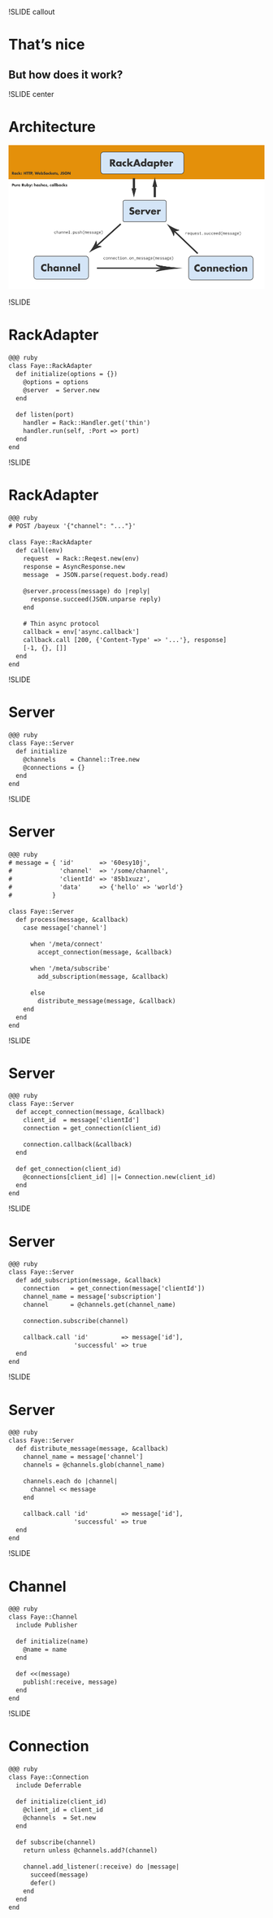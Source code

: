 !SLIDE callout
# That’s nice
## But how does it work?


!SLIDE center
# Architecture

![Faye architecture](faye-arch.png)


!SLIDE
# RackAdapter

    @@@ ruby
    class Faye::RackAdapter
      def initialize(options = {})
        @options = options
        @server  = Server.new
      end
      
      def listen(port)
        handler = Rack::Handler.get('thin')
        handler.run(self, :Port => port)
      end
    end


!SLIDE
# RackAdapter

    @@@ ruby
    # POST /bayeux '{"channel": "..."}'
    
    class Faye::RackAdapter
      def call(env)
        request  = Rack::Reqest.new(env)
        response = AsyncResponse.new
        message  = JSON.parse(request.body.read)
        
        @server.process(message) do |reply|
          response.succeed(JSON.unparse reply)
        end
        
        # Thin async protocol
        callback = env['async.callback']
        callback.call [200, {'Content-Type' => '...'}, response]
        [-1, {}, []]
      end
    end


!SLIDE
# Server

    @@@ ruby
    class Faye::Server
      def initialize
        @channels    = Channel::Tree.new
        @connections = {}
      end
    end


!SLIDE
# Server

    @@@ ruby
    # message = { 'id'       => '60esy10j',
    #             'channel'  => '/some/channel',
    #             'clientId' => '85b1xuzz',
    #             'data'     => {'hello' => 'world'}
    #           }
    
    class Faye::Server
      def process(message, &callback)
        case message['channel']
          
          when '/meta/connect'
            accept_connection(message, &callback)
          
          when '/meta/subscribe'
            add_subscription(message, &callback)
          
          else
            distribute_message(message, &callback)
        end
      end
    end


!SLIDE
# Server

    @@@ ruby
    class Faye::Server
      def accept_connection(message, &callback)
        client_id  = message['clientId']
        connection = get_connection(client_id)
        
        connection.callback(&callback)
      end
      
      def get_connection(client_id)
        @connections[client_id] ||= Connection.new(client_id)
      end
    end


!SLIDE
# Server

    @@@ ruby
    class Faye::Server
      def add_subscription(message, &callback)
        connection   = get_connection(message['clientId'])
        channel_name = message['subscription']
        channel      = @channels.get(channel_name)
        
        connection.subscribe(channel)
        
        callback.call 'id'         => message['id'],
                      'successful' => true
      end
    end


!SLIDE
# Server

    @@@ ruby
    class Faye::Server
      def distribute_message(message, &callback)
        channel_name = message['channel']
        channels = @channels.glob(channel_name)
        
        channels.each do |channel|
          channel << message
        end
        
        callback.call 'id'         => message['id'],
                      'successful' => true
      end
    end


!SLIDE
# Channel

    @@@ ruby
    class Faye::Channel
      include Publisher
      
      def initialize(name)
        @name = name
      end
      
      def <<(message)
        publish(:receive, message)
      end
    end


!SLIDE
# Connection

    @@@ ruby
    class Faye::Connection
      include Deferrable
      
      def initialize(client_id)
        @client_id = client_id
        @channels  = Set.new
      end
      
      def subscribe(channel)
        return unless @channels.add?(channel)
        
        channel.add_listener(:receive) do |message|
          succeed(message)
          defer()
        end
      end
    end


